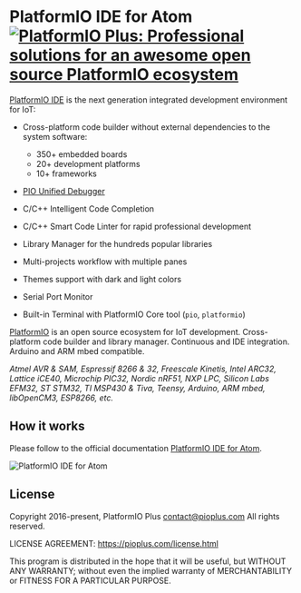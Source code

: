 # PlatformIO IDE for Atom [![PlatformIO Plus: Professional solutions for an awesome open source PlatformIO ecosystem](https://img.shields.io/PlatformIO/Plus.png)](https://pioplus.com)

[PlatformIO IDE](http://platformio.org/platformio-ide) is the next generation integrated development environment for IoT:

* Cross-platform code builder without external dependencies to the system
  software:

    - 350+ embedded boards
    - 20+ development platforms
    - 10+ frameworks

* [PIO Unified Debugger](http://docs.platformio.org/page/plus/debugging.html)
* C/C++ Intelligent Code Completion
* C/C++ Smart Code Linter for rapid professional development
* Library Manager for the hundreds popular libraries
* Multi-projects workflow with multiple panes
* Themes support with dark and light colors
* Serial Port Monitor
* Built-in Terminal with PlatformIO Core tool (``pio``, ``platformio``)    

[PlatformIO](http://platformio.org/) is an open source ecosystem
for IoT development. Cross-platform code builder and library manager.
Continuous and IDE integration. Arduino and ARM mbed compatible.

*Atmel AVR & SAM, Espressif 8266 & 32, Freescale Kinetis, Intel ARC32, Lattice iCE40,
Microchip PIC32, Nordic nRF51, NXP LPC, Silicon Labs EFM32, ST STM32,
TI MSP430 & Tiva, Teensy, Arduino, ARM mbed, libOpenCM3, ESP8266, etc.*

## How it works

Please follow to the official documentation [PlatformIO IDE for Atom](http://docs.platformio.org/page/ide/atom.html).

![PlatformIO IDE for Atom](http://docs.platformio.org/page/_images/ide-atom-platformio.png "PlatformIO IDE for Atom")

## License

Copyright 2016-present, PlatformIO Plus <contact@pioplus.com>
All rights reserved.

LICENSE AGREEMENT: https://pioplus.com/license.html

This program is distributed in the hope that it will be useful,
but WITHOUT ANY WARRANTY; without even the implied warranty of
MERCHANTABILITY or FITNESS FOR A PARTICULAR PURPOSE.
